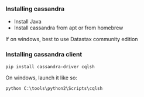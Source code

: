### Installing cassandra

* Install Java
* Install cassandra from apt or from homebrew 

If on windows, best to use Datastax community edition

### Installing cassandra client
```
pip install cassandra-driver cqlsh
```

On windows, launch it like so:
```
python C:\tools\python2\Scripts\cqlsh
```
